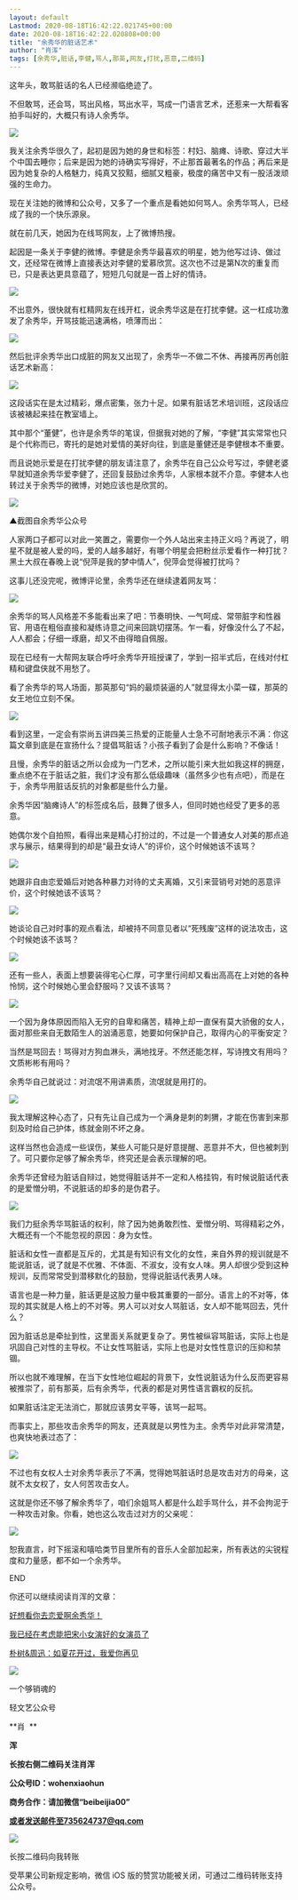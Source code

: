 ```yaml
---
layout: default
Lastmod: 2020-08-18T16:42:22.021745+00:00
date: 2020-08-18T16:42:22.020808+00:00
title: "余秀华的脏话艺术"
author: "肖浑"
tags: [余秀华,脏话,李健,骂人,那英,网友,打扰,恶意,二维码]
---
```


这年头，敢骂脏话的名人已经濒临绝迹了。

不但敢骂，还会骂，骂出风格，骂出水平，骂成一门语言艺术，还惹来一大帮看客拍手叫好的，大概只有诗人余秀华。

![](https://images.weserv.nl/?url=https%3A//mmbiz.qpic.cn/mmbiz_jpg/ofAaJCib4xZUnRY7yibqg6Cia4qicPiaUGktPY0EloqiazgnJI9Iic8sBz13X6f3uIhhc373aLRNrfDrmeT3thC2RM6MQ/640%3Fwx_fmt%3Djpeg)

我关注余秀华很久了，起初是因为她的身世和标签：村妇、脑瘫、诗歌、穿过大半个中国去睡你；后来是因为她的诗确实写得好，不止那首最著名的作品；再后来是因为她复杂的人格魅力，纯真又狡黠，细腻又粗豪，极度的痛苦中又有一股活泼顽强的生命力。

  

现在关注她的微博和公众号，又多了一个重点是看她如何骂人。余秀华骂人，已经成了我的一个快乐源泉。

就在前几天，她因为在线骂网友，上了微博热搜。

起因是一条关于李健的微博。李健是余秀华最喜欢的明星，她为他写过诗、做过文，还经常在微博上直接表达对李健的爱慕欣赏。这次也不过是第N次的重复而已，只是表达更具意蕴了，短短几句就是一首上好的情诗。

![](https://images.weserv.nl/?url=https%3A//mmbiz.qpic.cn/mmbiz_jpg/ofAaJCib4xZUnRY7yibqg6Cia4qicPiaUGktPOm7QNyEh8Dq6ic5sYIuD9GcJvQh2X45xemoa26XPsqaq69Nobt4QcWg/640%3Fwx_fmt%3Djpeg)

不出意外，很快就有杠精网友在线开杠，说余秀华这是在打扰李健。这一杠成功激发了余秀华，开骂技能迅速满格，喷薄而出：

![](https://images.weserv.nl/?url=https%3A//mmbiz.qpic.cn/mmbiz_jpg/ofAaJCib4xZUnRY7yibqg6Cia4qicPiaUGktPuhtSiaV8LrpkIeWINSffMibc73xPGeiciattbQWQIWBHOkdwmraDAf2iaQw/640%3Fwx_fmt%3Djpeg)

然后批评余秀华出口成脏的网友又出现了，余秀华一不做二不休、再接再厉再创脏话艺术新高：

![](https://images.weserv.nl/?url=https%3A//mmbiz.qpic.cn/mmbiz_jpg/ofAaJCib4xZUnRY7yibqg6Cia4qicPiaUGktPawR5kUd2Wp5VR9ejHOEDicdp5P1q4MafsQ02dqxOvX5bClw7xHx0PVg/640%3Fwx_fmt%3Djpeg)

这段话实在是太过精彩，爆点密集，张力十足。如果有脏话艺术培训班，这段话应该被裱起来挂在教室墙上。

其中那个“董健”，也许是余秀华的笔误，但据我对她的了解，“李健”其实常常也只是个代称而已，寄托的是她对爱情的美好向往，到底是董健还是李健根本不重要。

而且说她示爱是在打扰李健的朋友请注意了，余秀华在自己公众号写过，李健老婆早就知道余秀华爱李健了，还回复鼓励过余秀华，人家根本就不介意。李健本人也转过关于余秀华的微博，对她应该也是欣赏的。

![](https://images.weserv.nl/?url=https%3A//mmbiz.qpic.cn/mmbiz_jpg/ofAaJCib4xZUnRY7yibqg6Cia4qicPiaUGktPHxibsppGsN1AkOAkarmViaS5DsffibCg2Ac6ibEBrxWoXibrkdaZp86C3xQ/640%3Fwx_fmt%3Djpeg)

▲截图自余秀华公众号 

人家两口子都可以对此一笑置之，需要你一个外人站出来主持正义吗？再说了，明星不就是被人爱的吗，爱的人越多越好，有哪个明星会把粉丝示爱看作一种打扰？黑土大叔在春晚上说“倪萍是我的梦中情人”，倪萍会觉得被打扰吗？

这事儿还没完呢，微博评论里，余秀华还在继续逮着网友骂：

![](https://images.weserv.nl/?url=https%3A//mmbiz.qpic.cn/mmbiz_jpg/ofAaJCib4xZUnRY7yibqg6Cia4qicPiaUGktPBFXDXMuCOThnJzd28j3aBicPprAZIs6QR9BLz9a8caQHIVqhOUKmgpw/640%3Fwx_fmt%3Djpeg)

余秀华的骂人风格差不多能看出来了吧：节奏明快、一气呵成、常带脏字和性器官、用语在粗俗直接和凝练诗意之间来回跳切摆荡。乍一看，好像没什么了不起，人人都会；仔细一琢磨，却又不由得暗自佩服。

现在已经有一大帮网友联合呼吁余秀华开班授课了，学到一招半式后，在线对付杠精和键盘侠就不用愁了。

看了余秀华的骂人场面，那英那句“妈的最烦装逼的人”就显得太小菜一碟，那英的女王地位立刻不保。

![](https://images.weserv.nl/?url=https%3A//mmbiz.qpic.cn/mmbiz_jpg/ofAaJCib4xZUnRY7yibqg6Cia4qicPiaUGktPCP1c44LtCOgGkUad6iawAh3tY4Yd0Gl8zSra8q3xpcDCDYib0Sv4Vfrg/640%3Fwx_fmt%3Djpeg)

看到这里，一定会有崇尚五讲四美三热爱的正能量人士急不可耐地表示不满：你这篇文章到底是在宣扬什么？提倡骂脏话？小孩子看到了会是什么影响？不像话！

且慢，余秀华的脏话之所以会成为一门艺术，之所以能引来大批如我这样的拥趸，重点绝不在于脏话之脏，我们才没有那么低级趣味（虽然多少也有点吧），而是在于，余秀华用脏话反抗的对象都是些什么力量。

余秀华因“脑瘫诗人”的标签成名后，鼓舞了很多人，但同时她也经受了更多的恶意。

她偶尔发个自拍照，看得出来是精心打扮过的，不过是一个普通女人对美的那点追求与展示，结果得到的却是“最丑女诗人”的评价，这个时候她该不该骂？

![](https://images.weserv.nl/?url=https%3A//mmbiz.qpic.cn/mmbiz_jpg/ofAaJCib4xZUnRY7yibqg6Cia4qicPiaUGktPoUZenicEibvLazia29w5Dhh8R3kuew2wazxMgS8Jicv9H9m2JsLp0VN1QQ/640%3Fwx_fmt%3Djpeg)

她跟非自由恋爱婚后对她各种暴力对待的丈夫离婚，又引来营销号对她的恶意评价，这个时候她该不该骂？

![](https://images.weserv.nl/?url=https%3A//mmbiz.qpic.cn/mmbiz_jpg/ofAaJCib4xZUnRY7yibqg6Cia4qicPiaUGktP24zaBMFtPKgGSkrvL6rcGiaO9iawzGwiaRmT4WfV6L1VNfQK9xNJVrPxQ/640%3Fwx_fmt%3Djpeg)

她谈论自己对时事的观点看法，却被持不同意见者以“死残废”这样的说法攻击，这个时候她该不该骂？

![](https://images.weserv.nl/?url=https%3A//mmbiz.qpic.cn/mmbiz_jpg/ofAaJCib4xZUnRY7yibqg6Cia4qicPiaUGktP3RicEeyCkHrW46oq01kf4IYeVTEAm4icQLx1w072IHqfyzJCeQQuEynQ/640%3Fwx_fmt%3Djpeg)

还有一些人，表面上想要装得宅心仁厚，可字里行间却又看出高高在上对她的各种怜悯，这个时候她心里会舒服吗？又该不该骂？

![](https://images.weserv.nl/?url=https%3A//mmbiz.qpic.cn/mmbiz_jpg/ofAaJCib4xZUnRY7yibqg6Cia4qicPiaUGktPQz7hXH3SRWJfRT84ZgksBQPpGcg7Kg3WajAsiccTicSY2dSGUiaia23DbA/640%3Fwx_fmt%3Djpeg)

一个因为身体原因而陷入无穷的自卑和痛苦，精神上却一直保有莫大骄傲的女人，面对那些来自无数陌生人的汹涌恶意，她要如何保护自己，取得内心的平衡安定？

当然是骂回去！骂得对方狗血淋头，满地找牙。不然还能怎样，写诗拽文有用吗？文质彬彬有用吗？

余秀华自己就说过：对流氓不用讲素质，流氓就是用打的。

![](https://images.weserv.nl/?url=https%3A//mmbiz.qpic.cn/mmbiz_jpg/ofAaJCib4xZUnRY7yibqg6Cia4qicPiaUGktP5PDThPqgDicicLgg1V5jFjKFZlvMXWa2GVjUNicWvYLJbFpxHiaOace9GQ/640%3Fwx_fmt%3Djpeg)

我太理解这种心态了，只有先让自己成为一个满身是刺的刺猬，才能在伤害到来那刻及时给自己护体，练就金刚不坏之身。

这样当然也会造成一些误伤，某些人可能只是好意提醒、恶意并不大，但也被刺到了。可只要你足够了解余秀华，终究还是会表示理解的吧。

余秀华还曾经为脏话自辩过，她觉得脏话并不一定和人格挂钩，有时候说脏话代表的是爱憎分明，不说脏话的却多的是伪君子。

![](https://images.weserv.nl/?url=https%3A//mmbiz.qpic.cn/mmbiz_jpg/ofAaJCib4xZUnRY7yibqg6Cia4qicPiaUGktP1syM4fdnCIKZ98kwWIADaR2GnmuIJvfL9U6ZpeeqtFlKpI5KWtG8AA/640%3Fwx_fmt%3Djpeg)

我们力挺余秀华骂脏话的权利，除了因为她勇敢烈性、爱憎分明、骂得精彩之外，大概还有一个不能忽视的原因：身为女性。

脏话和女性一直都是互斥的，尤其是有知识有文化的女性，来自外界的规训就是不能说脏话，说了就是不优雅、不体面、不淑女，没有女人味。男人却很少受到这种规训，反而常常受到潜移默化的鼓励，觉得说脏话代表男人味。

语言也是一种力量，脏话更是这股力量中极其重要的一部分。语言上的不对等，体现的其实就是人格上的不对等。男人可以对女人骂脏话，女人却不能骂回去，凭什么？

因为脏话总是牵扯到性，这里面关系就更复杂了。男性被纵容骂脏话，实际上也是巩固自己对性的主导权。不让女性骂脏话，实际上也是对女性性意识的压抑和禁锢。

所以也就不难理解，在当下女性地位崛起的背景下，女性说脏话为什么反而更容易被推崇了，前有那英，后有余秀华，代表的都是对男性语言霸权的反抗。

如果脏话注定无法消亡，那就应该男女平等，该骂一起骂。

而事实上，那些攻击余秀华的网友，还真就是以男性为主。余秀华对此非常清楚，也爽快地表过态了：

![](https://images.weserv.nl/?url=https%3A//mmbiz.qpic.cn/mmbiz_jpg/ofAaJCib4xZUnRY7yibqg6Cia4qicPiaUGktPSEZlnEffdYiagKqo9C2iahpXoBVVZXfWH6Ur1WYssKHia2WRnGPMnO9icg/640%3Fwx_fmt%3Djpeg)

不过也有女权人士对余秀华表示了不满，觉得她骂脏话时总是攻击对方的母亲，这就不太女权了，女人何苦攻击女人。

这就是你还不够了解余秀华了，咱们余姐骂人都是什么趁手骂什么，并不会拘泥于一种攻击对象。你看，她也这么攻击过对方的父亲呢：

![](https://images.weserv.nl/?url=https%3A//mmbiz.qpic.cn/mmbiz_jpg/ofAaJCib4xZUnRY7yibqg6Cia4qicPiaUGktPlQPnbd1ggFiaXOn6ryWHfymXCGLk14b2BxHjal4UAAkp3N5aTvNwuqQ/640%3Fwx_fmt%3Djpeg)

  

恕我直言，时下摇滚和嘻哈类节目里所有的音乐人全部加起来，所有表达的尖锐程度和力量感，都不如一个余秀华。

  

END

你还可以继续阅读肖浑的文章：

[好想看你去恋爱啊余秀华！](http://mp.weixin.qq.com/s?__biz=MzIyMDkzMTM3Mg==&mid=2247486273&idx=1&sn=c9e452914ad473b37f76b7e46145c148&chksm=97c53f02a0b2b6148fe49ba6b7b3c26db19a4d4ef5640fb268351fcc0720e9fcd3dbd7b1c98c&scene=21#wechat_redirect)

[我已经在考虑能把宋小女演好的女演员了](http://mp.weixin.qq.com/s?__biz=MzIyMDkzMTM3Mg==&mid=2247488126&idx=1&sn=b495551d212f56ed7361a5765c19f683&chksm=97c5263da0b2af2b459b9d4e54ea348ee758048cb0383fcc8c6ddeabf0d324defe31745ea922&scene=21#wechat_redirect)

[朴树&周迅：如夏花开过，我爱你再见](http://mp.weixin.qq.com/s?__biz=MzIyMDkzMTM3Mg==&mid=2247488100&idx=1&sn=9593f6abc568ec700af38b6f169a0a0f&chksm=97c52627a0b2af31a5a237f699a4dc5508ff46c3f991cde23c7a15f5f7711fefb94a6119dbd2&scene=21#wechat_redirect)

![](https://images.weserv.nl/?url=https%3A//mmbiz.qpic.cn/mmbiz_jpg/ofAaJCib4xZUnRY7yibqg6Cia4qicPiaUGktPWG3iaB3srmqFP3Z4Reprm1mYics3o6S9oD31YSibf6gDZR91F68FjpM6Q/640%3Fwx_fmt%3Djpeg)

一个够销魂的

轻文艺公众号

**肖  **

**浑**

**长按右侧二维码关注肖浑**

**公众号ID：wohenxiaohun**

**商务合作：请加微信“beibeijia00”**

**或者发送邮件至735624737@qq.com**

![](https://images.weserv.nl/?url=https%3A//mmbiz.qpic.cn/mmbiz_jpg/ofAaJCib4xZUnRY7yibqg6Cia4qicPiaUGktPrZGKu9l7TBur81x8DaxCjZN2YJ63AKc0UOqVylyiaNbG2XniaRPHrgsQ/640%3Fwx_fmt%3Djpeg)

长按二维码向我转账

受苹果公司新规定影响，微信 iOS 版的赞赏功能被关闭，可通过二维码转账支持公众号。

